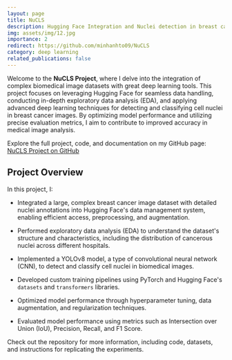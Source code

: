 ```yaml
---
layout: page
title: NuCLS
description: Hugging Face Integration and Nuclei detection in breast cancer images using YOLOv8.
img: assets/img/12.jpg
importance: 2
redirect: https://github.com/minhanhto09/NuCLS
category: deep learning
related_publications: false
---
```


Welcome to the **NuCLS Project**, where I delve into the integration of complex biomedical image datasets with great deep learning tools. This project focuses on leveraging Hugging Face for seamless data handling, conducting in-depth exploratory data analysis (EDA), and applying advanced deep learning techniques for detecting and classifying cell nuclei in breast cancer images. By optimizing model performance and utilizing precise evaluation metrics, I aim to contribute to improved accuracy in medical image analysis.

Explore the full project, code, and documentation on my GitHub page: [NuCLS Project on GitHub](https://github.com/minhanhto09/NuCLS)


## Project Overview


In this project, I:

- Integrated a large, complex breast cancer image dataset with detailed nuclei annotations into Hugging Face's data management system, enabling efficient access, preprocessing, and augmentation.
  
- Performed exploratory data analysis (EDA) to understand the dataset's structure and characteristics, including the distribution of cancerous nuclei across different hospitals.

- Implemented a YOLOv8 model, a type of convolutional neural network (CNN), to detect and classify cell nuclei in biomedical images.

- Developed custom training pipelines using PyTorch and Hugging Face's `datasets` and `transformers` libraries.

- Optimized model performance through hyperparameter tuning, data augmentation, and regularization techniques.

- Evaluated model performance using metrics such as Intersection over Union (IoU), Precision, Recall, and F1 Score.

Check out the repository for more information, including code, datasets, and instructions for replicating the experiments.
